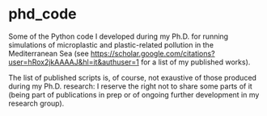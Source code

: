 # phd_code

Some of the Python code I developed during my Ph.D. for running simulations of microplastic and plastic-related pollution in the Mediterranean Sea (see https://scholar.google.com/citations?user=hRox2jkAAAAJ&hl=it&authuser=1 for a list of my published works).

The list of published scripts is, of course, not exaustive of those produced during my Ph.D. research: I reserve the right not to share some parts of it (being part of publications in prep or of ongoing further development in my research group).


